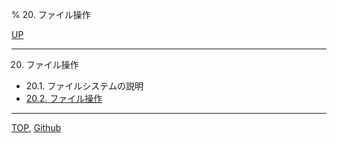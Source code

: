 % 20. ファイル操作

[UP](index.html)  

---

20. ファイル操作

- 20.1. ファイルシステムの説明
- [20.2. ファイル操作](20.2.html)

---
[TOP](index.html),  [Github](https://github.com/nptcl/npt-japanese)

